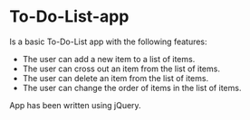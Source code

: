 # To-Do-List-app

Is a basic To-Do-List app with the following features:

- The user can add a new item to a list of items.
- The user can cross out an item from the list of items.
- The user can delete an item from the list of items.
- The user can change the order of items in the list of items.

App has been written using jQuery. 
